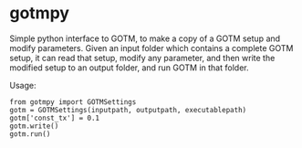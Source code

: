 # gotmpy

Simple python interface to GOTM, to make a copy of a GOTM setup and modify parameters. Given an input folder which contains a complete GOTM setup, it can read that setup, modify any parameter, and then write the modified setup to an output folder, and run GOTM in that folder.

Usage:

```
from gotmpy import GOTMSettings
gotm = GOTMSettings(inputpath, outputpath, executablepath)
gotm['const_tx'] = 0.1
gotm.write()
gotm.run()
```

